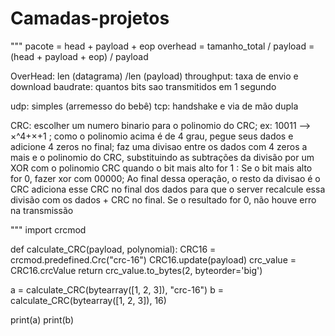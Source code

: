 # Camadas-projetos
"""
pacote = head + payload + eop
overhead = tamanho_total / payload = (head + payload + eop) / payload

OverHead: len (datagrama) /len (payload)
throughput: taxa de envio e download
baudrate: quantos bits sao transmitidos em 1 segundo

udp: simples (arremesso do bebê)
tcp: handshake e via de mão dupla

CRC: escolher um numero binario para o polinomio do CRC;
ex: 10011 --> ×^4+×+1 ;
como o polinomio acima é de 4 grau, pegue seus dados e adicione 4 zeros no final;
faz uma divisao entre os dados com 4 zeros a mais e o polinomio do CRC, substituindo as subtrações da divisão por um XOR com o polinomio CRC quando o bit mais alto for 1 :
Se o bit mais alto for 0, fazer xor com 00000;
Ao final dessa operação, o resto da divisao é o CRC adiciona esse CRC no final dos dados para que o server recalcule essa divisão com os dados + CRC no final. Se o resultado for 0, não houve erro na transmissão

"""
import crcmod

def calculate_CRC(payload, polynomial):
    CRC16 = crcmod.predefined.Crc("crc-16")
    CRC16.update(payload)
    crc_value = CRC16.crcValue
    return crc_value.to_bytes(2, byteorder='big')

a = calculate_CRC(bytearray([1, 2, 3]), "crc-16")
b = calculate_CRC(bytearray([1, 2, 3]), 16)

print(a)
print(b)
